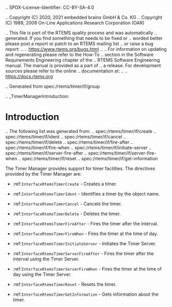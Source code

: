 .. SPDX-License-Identifier: CC-BY-SA-4.0

.. Copyright (C) 2020, 2021 embedded brains GmbH & Co. KG
.. Copyright (C) 1988, 2008 On-Line Applications Research Corporation (OAR)

.. This file is part of the RTEMS quality process and was automatically
.. generated.  If you find something that needs to be fixed or
.. worded better please post a report or patch to an RTEMS mailing list
.. or raise a bug report:
..
.. https://www.rtems.org/bugs.html
..
.. For information on updating and regenerating please refer to the How-To
.. section in the Software Requirements Engineering chapter of the
.. RTEMS Software Engineering manual.  The manual is provided as a part of
.. a release.  For development sources please refer to the online
.. documentation at:
..
.. https://docs.rtems.org

.. Generated from spec:/rtems/timer/if/group

.. _TimerManagerIntroduction:

Introduction
============

.. The following list was generated from:
.. spec:/rtems/timer/if/create
.. spec:/rtems/timer/if/ident
.. spec:/rtems/timer/if/cancel
.. spec:/rtems/timer/if/delete
.. spec:/rtems/timer/if/fire-after
.. spec:/rtems/timer/if/fire-when
.. spec:/rtems/timer/if/initiate-server
.. spec:/rtems/timer/if/server-fire-after
.. spec:/rtems/timer/if/server-fire-when
.. spec:/rtems/timer/if/reset
.. spec:/rtems/timer/if/get-information

The Timer Manager provides support for timer facilities. The directives
provided by the Timer Manager are:

* :ref:`InterfaceRtemsTimerCreate` - Creates a timer.

* :ref:`InterfaceRtemsTimerIdent` - Identifies a timer by the object name.

* :ref:`InterfaceRtemsTimerCancel` - Cancels the timer.

* :ref:`InterfaceRtemsTimerDelete` - Deletes the timer.

* :ref:`InterfaceRtemsTimerFireAfter` - Fires the timer after the interval.

* :ref:`InterfaceRtemsTimerFireWhen` - Fires the timer at the time of day.

* :ref:`InterfaceRtemsTimerInitiateServer` - Initiates the Timer Server.

* :ref:`InterfaceRtemsTimerServerFireAfter` - Fires the timer after the
  interval using the Timer Server.

* :ref:`InterfaceRtemsTimerServerFireWhen` - Fires the timer at the time of day
  using the Timer Server.

* :ref:`InterfaceRtemsTimerReset` - Resets the timer.

* :ref:`InterfaceRtemsTimerGetInformation` - Gets information about the timer.

